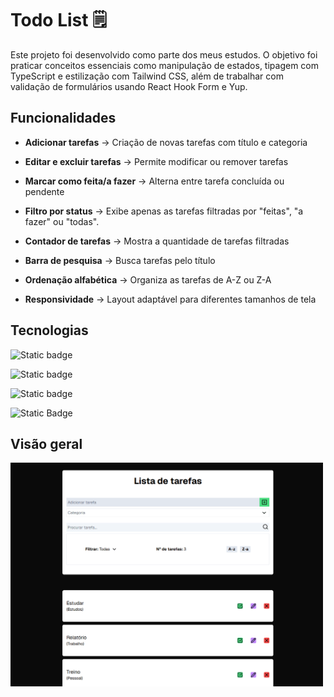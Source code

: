 # Todo List 🗒️

Este projeto foi desenvolvido como parte dos meus estudos. O objetivo foi praticar conceitos essenciais como manipulação de estados, tipagem com TypeScript e estilização com Tailwind CSS, além de trabalhar com validação de formulários usando React Hook Form e Yup.


 ## Funcionalidades

- **Adicionar tarefas** → Criação de novas tarefas com título e categoria

- **Editar e excluir tarefas** → Permite modificar ou remover tarefas

- **Marcar como feita/a fazer** → Alterna entre tarefa concluída ou pendente

- **Filtro por status** → Exibe apenas as tarefas filtradas por "feitas", "a fazer" ou "todas".

- **Contador de tarefas** → Mostra a quantidade de tarefas filtradas

- **Barra de pesquisa** → Busca tarefas pelo título

- **Ordenação alfabética** → Organiza as tarefas de A-Z ou Z-A

- **Responsividade** → Layout adaptável para diferentes tamanhos de tela

## Tecnologias

![Static badge](https://img.shields.io/badge/next.js-000000?style=for-the-badge&logo=nextdotjs&logoColor=white)

![Static badge](https://img.shields.io/badge/-ReactJs-61DAFB?logo=react&logoColor=white&style=for-the-badge)


![Static badge](https://shields.io/badge/TypeScript-3178C6?logo=TypeScript&logoColor=FFF&style=flat-square)

![Static Badge](https://img.shields.io/badge/tailwindcss-%2338B2AC.svg?style=for-the-badge&logo=tailwind-css&logoColor=white)


## Visão geral

<img src="./public/overview-2-todoList.gif" width="500"  />
